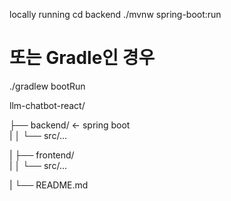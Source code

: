 locally running 
cd backend
./mvnw spring-boot:run
# 또는 Gradle인 경우
./gradlew bootRun

llm-chatbot-react/

├── backend/           <- spring boot    
|
│   └── src/...

|
├── frontend/             
|
│   └── src/...

|
└── README.md
